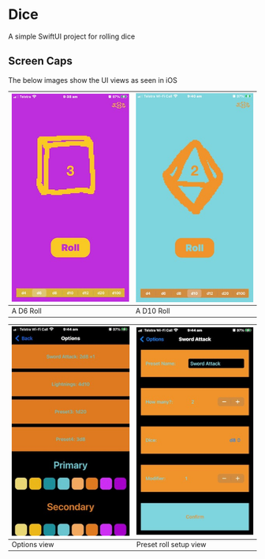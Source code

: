 # Dice
A simple SwiftUI project for rolling dice
## Screen Caps
The below images show the UI views as seen in iOS

| ![A D6 Roll](/Dice/Assets.xcassets/Caps/IMG_1100.imageset/IMG_1100.jpeg) | ![A D10 Roll](/Dice/Assets.xcassets/Caps/IMG_1103.imageset/IMG_1103.jpeg) |
| --------- | ---------- |
| A D6 Roll | A D10 Roll |

| ![Options view](/Dice/Assets.xcassets/Caps/IMG_1104.imageset/IMG_1104.jpeg) | ![Preset roll setup view](/Dice/Assets.xcassets/Caps/IMG_1105.imageset/IMG_1105.jpeg) |
| --------- | ---------- |
| Options view | Preset roll setup view |

